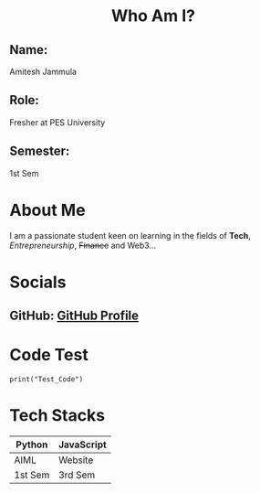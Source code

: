 <h1 align = "center">Who Am I?</h1>

## Name: 
Amitesh Jammula
## Role: 
Fresher at PES University
## Semester: 
1st Sem

# About Me
I am a passionate student keen on learning in the fields of __Tech__, *Entrepreneurship*, ~~Finance~~ and Web3...

# Socials
GitHub: [GitHub Profile](https://github.com/Amitesh-AJ10/)
---
# Code Test
`print("Test_Code")`

# Tech Stacks

Python | JavaScript
-----  | -----
AIML | Website
1st Sem | 3rd Sem

